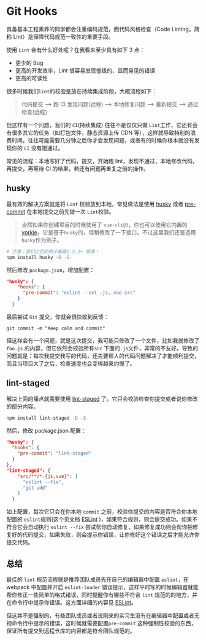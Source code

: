 # Git Hooks

具备基本工程素养的同学都会注重编码规范，而代码风格检查（Code Linting，简称 Lint）是保障代码规范一致性的重要手段。

使用 `Lint` 会有什么好处呢？在我看来至少具有如下 3 点：

- 更少的 Bug
- 更高的开发效率，Lint 很容易发现低级的、显而易见的错误
- 更高的可读性

很多时候我们`lint`的校验是放在持续集成阶段，大概流程如下：

> 代码提交 --> 跑 CI 发现问题(远程) --> 本地修复问题 --> 重新提交 --> 通过检查(远程)

但这样有一个问题，我们的 `CI`(持续集成) 往往不是仅仅只做 `Lint`工作，它还有会有很多其它的任务（如打包文件，静态资源上传 CDN 等），这样就导致特别的浪费时间，往往可能需要几分钟之后你才会发现问题，或者有的时候你根本就没有发现你的 `CI` 没有跑通过。

常见的流程：本地写好了代码，提交，开始跑 lint，发现不通过，本地修改代码，再提交，再等待 CI 的结果，若还有问题再重复之前的操作。

## husky

最有效的解决方案就是将 `Lint` 校验放到本地，常见做法是使用 [husky](https://github.com/typicode/husky) 或者 [pre-commit](https://github.com/observing/pre-commit) 在本地提交之前先做一次 `Lint`校验。

> 当然如果你创建项目的时候使用了 `vue-cli@3`，你也可以使用它内置的 [yorkie](https://github.com/yyx990803/yorkie)，它是基于`husky`的，但稍微改了一下接口。不过这里我们还是选用 `husky`作为例子。

```bash
# 注意：我们之后的例子都是1.3.1+ 版本！
npm install husky -D -S
```

然后修改 `package.json`，增加配置：

```json
"husky": {
    "hooks": {
      "pre-commit": "eslint --ext .js,.vue src"
    }
  }
```

最后尝试 `Git` 提交，你就会很快收到反馈：

```
git commit -m "Keep calm and commit"
```

但这样会有一个问题，就是这次提交，我可能只修改了一个文件，比如我就修改了 `foo.js` 的内容，但它依然会校验所有`src` 下面的`.js`文件，非常的不友好。导致的问题就是：每次我提交我写的代码，还先要帮人的代码问题解决了才能顺利提交，而且当项目大了之后，检查速度也会变得越来约慢了。

## lint-staged

解决上面的痛点就需要使用 [lint-staged](https://github.com/okonet/lint-staged) 了。它只会校验检查你提交或者说你修改的部分内容。

```bash
npm install lint-staged -D -S
```

然后，修改 package.json 配置：

```json
"husky": {
  "hooks": {
    "pre-commit": "lint-staged"
  }
},
"lint-staged": {
    "src/**/*.{js,vue}": [
      "eslint --fix",
      "git add"
    ]
  }
```

如上配置，每次它只会在你本地 `commit` 之前，校验你提交的内容是否符合你本地配置的 `eslint`规则(这个见文档 [ESLint](eslint.md) )，如果符合规则，则会提交成功。如果不符合它会自动执行 `eslint --fix` 尝试帮你自动修复，如果修复成功则会帮你把修复好的代码提交，如果失败，则会提示你错误，让你修好这个错误之后才能允许你提交代码。

## 总结

最佳的 `lint` 规范流程就是推荐团队成员先在自己的编辑器中配置 `eslint`，在 webpack 中配置并开启 `eslint-loader` 错误提示，这样平时写的时候编辑器就能帮你修正一些简单的格式错误，同时提醒你有哪些不符合 `lint` 规范的的地方，并在命令行中提示你错误。这方面详细的内容见 [ESLint](eslint.md)。

但这并不是强制的，有些团队成员或者说刚来的实习生没有在编辑器中配置或者无视命令行中提示的错误，这时候就需要配置`pre-commit` 这种强制性校验的东西，保证所有提交到远程仓库的内容都是符合团队规范的。
